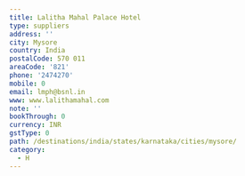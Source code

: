 ```yaml
---
title: Lalitha Mahal Palace Hotel
type: suppliers
address: ''
city: Mysore
country: India
postalCode: 570 011
areaCode: '821'
phone: '2474270'
mobile: 0
email: lmph@bsnl.in
www: www.lalithamahal.com
note: ''
bookThrough: 0
currency: INR
gstType: 0
path: /destinations/india/states/karnataka/cities/mysore/
category:
  - H
---
```



